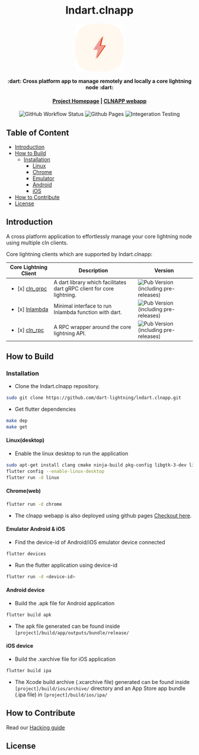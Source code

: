 <div align="center">
  <h1>lndart.clnapp</h1>

  <img src="https://raw.githubusercontent.com/dart-lightning/lndart.clnapp/main/assets/launcher_icon/web/icon-512.png" width="130" />

  <p>
    <strong> :dart: Cross platform app to manage remotely and locally a core lightning node :dart: </strong>
  </p>

  <h4>
    <a href="https://github.com/dart-lightning">Project Homepage</a> | <a href="https://dart-lightning.github.io/lndart.clnapp">CLNAPP webapp</a>
  </h4>

   <a>
      <img alt="GitHub Workflow Status" src="https://github.com/dart-lightning/lndart.clnapp/actions/workflows/build-ci.yml/badge.svg">
   </a>

   <a>
        <img alt="Github Pages" src="https://github.com/dart-lightning/lndart.clnapp/actions/workflows/gh_pages.yml/badge.svg">
   </a>

   <a>
       <img alt="Integeration Testing" src="https://github.com/dart-lightning/lndart.clnapp/actions/workflows/testing.yml/badge.svg">
   </a>
</div>



## Table of Content

- [Introduction](#introduction)
- [How to Build](#how-to-build)
    - [Installation](#installation)
        - [Linux](#linuxdesktop)
        - [Chrome](#chromeweb)
        - [Emulator](#emulator-android--ios)
        - [Android](#android-device)
        - [iOS](#ios-device)
- [How to Contribute](#how-to-contribute)
- [License](#license)


## Introduction

A cross platform application to effortlessly manage your core lightning node using multiple cln clients.

Core lightning clients which are supported by lndart.clnapp:

| Core Lightning Client        | Description                                                     | Version    |
|----------------|-----------------------------------------------------------------|------------|
| <ul><li> [x] [cln_grpc](https://github.com/dart-lightning/lndart.cln_grpc)</li></ul>  | A dart library which facilitates dart gRPC client for core lightning.      | ![Pub Version (including pre-releases)](https://img.shields.io/pub/v/cln_grpc?include_prereleases&style=flat-square) |
| <ul><li> [x] [lnlambda](https://github.com/dart-lightning/lndart.cln/tree/main/packages/lnlambda)</li></ul>  | Minimal interface to run lnlambda function with dart. | ![Pub Version (including pre-releases)](https://img.shields.io/pub/v/lnlambda?include_prereleases&style=flat-square) |
| <ul><li> [x] [cln_rpc](https://github.com/dart-lightning/lndart.cln/tree/main/packages/rpc)</li></ul>  | A RPC wrapper around the core lightning API.                    | ![Pub Version (including pre-releases)](https://img.shields.io/pub/v/clightning_rpc?include_prereleases&style=flat-square) |

## How to Build

### Installation

- Clone the lndart.clnapp repository.

```bash
sudo git clone https://github.com/dart-lightning/lndart.clnapp.git
```
- Get flutter dependencies

```bash
make dep
make get
```

#### Linux(desktop)

- Enable the linux desktop to run the application

```bash
sudo apt-get install clang cmake ninja-build pkg-config libgtk-3-dev liblzma-dev
flutter config --enable-linux-desktop
flutter run -d linux
```

#### Chrome(web)

```bash
flutter run -d chrome
```

- The clnapp webapp is also deployed using github pages [Checkout here](https://dart-lightning.github.io/lndart.clnapp).

#### Emulator Android & iOS

- Find the device-id of Android/iOS emulator device connected

```bash
flutter devices
```

- Run the flutter application using device-id
```bash
flutter run -d <device-id>
```

#### Android device

- Build the .apk file for Android application
```bash
flutter build apk
```

- The apk file generated can be found inside `[project]/build/app/outputs/bundle/release/`

#### iOS device

- Build the .xarchive file for iOS application
```bash
flutter build ipa
```

- The Xcode build archive (.xcarchive file) generated can be found inside `[project]/build/ios/archive/` directory and an App Store app bundle (.ipa file) in `[project]/build/ios/ipa/`


## How to Contribute

Read our [Hacking guide](https://github.com/dart-lightning/lndart.clnapp/blob/main/docs/dev/MAINTAINERS.md)

## License
